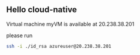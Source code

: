 ## Hello cloud-native
Virtual machine myVM is available at 20.238.38.201

please run
```bash
ssh -i ./id_rsa azureuser@20.238.38.201
```